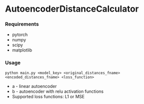 # AutoencoderDistanceCalculator

### Requirements

- pytorch
- numpy
- scipy
- matplotlib

### Usage

`python main.py <model_key> <original_distances_fname> <encoded_distances_fname> <loss_function>`
- a - linear autoencoder
- b - autoencoder with relu activation functions
- Supported loss functions: L1 or MSE
